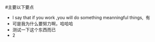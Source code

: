 #主要以下要点
* I say that if you work ,you will do something meanningful things,  有
* 可是我为什么要努力啊，哈哈哈  
* 测试一下这个东西而已    
* 2

